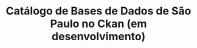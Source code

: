 ---
title: Catálogo de Bases de Dados de São Paulo no Ckan (em desenvolvimento)
image: /images/screenshots/screenshot_cmdb.png
link: javascript:void(0)
---